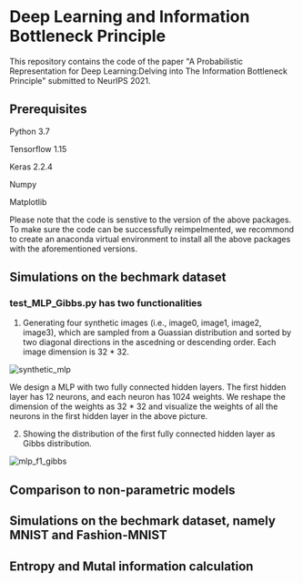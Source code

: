 
# Deep Learning and Information Bottleneck Principle
This repository contains the code of the paper "A Probabilistic Representation for Deep Learning:Delving into The Information Bottleneck Principle" submitted to NeurIPS 2021. 

## Prerequisites
Python 3.7

Tensorflow 1.15

Keras 2.2.4

Numpy

Matplotlib

Please note that the code is senstive to the version of the above packages. To make sure the code can be successfully reimpelmented, we recommond to create an anaconda virtual environment to install all the above packages with the aforementioned versions.

## Simulations on the bechmark dataset
### test_MLP_Gibbs.py has two functionalities
1. Generating four synthetic images (i.e., image0, image1, image2, image3), which are sampled from a Guassian distribution and sorted by two diagonal directions in the ascedning or descending order. Each image dimension is 32 * 32.

![synthetic_mlp](Simulations/Img_synthetic_MLP.png)

We design a MLP with two fully connected hidden layers. The first hidden layer has 12 neurons, and each neuron has 1024 weights. We reshape the dimension of the weights as 32 * 32 and visualize the weights of all the neurons in the first hidden layer in the above picture.

2. Showing the distribution of the first fully connected hidden layer as Gibbs distribution.

![mlp_f1_gibbs](Simulations/Img_MLP_F1_Gibbs.png)

## Comparison to non-parametric models

## Simulations on the bechmark dataset, namely MNIST and Fashion-MNIST





## Entropy and Mutal information calculation
